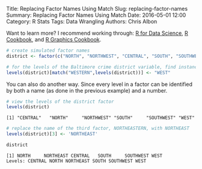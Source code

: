 Title: Replacing Factor Names Using Match
Slug: replacing-factor-names
Summary: Replacing Factor Names Using Match
Date: 2016-05-01 12:00
Category: R Stats
Tags: Data Wrangling
Authors: Chris Albon

Want to learn more? I recommend working through: [R for Data Science](http://amzn.to/2myxnhi), [R Cookbook](http://amzn.to/2lF6hkb), and [R Graphics Cookbook](http://amzn.to/2m0fcPL).


```R
# create simulated factor names
district <- factor(c("NORTH", "NORTHWEST", "CENTRAL", "SOUTH", "SOUTHWEST", "WESTERN"))
```


```R
# for the levels of the Baltimore crime district variable, find instances where the names of the levels are WESTERN and replace with WEST
levels(district)[match("WESTERN",levels(district))] <- "WEST"
```

You can also do another way. Since every level in a factor can be identified by both a name (as done in the previous example) and a number.


```R
# view the levels of the district factor
levels(district)
```




    [1] "CENTRAL"   "NORTH"     "NORTHWEST" "SOUTH"     "SOUTHWEST" "WEST"     




```R
# replace the name of the third factor, NORTHEASTERN, with NORTHEAST
levels(district)[3] <- 'NORTHEAST'
```


```R
district
```




    [1] NORTH     NORTHEAST CENTRAL   SOUTH     SOUTHWEST WEST     
    Levels: CENTRAL NORTH NORTHEAST SOUTH SOUTHWEST WEST

